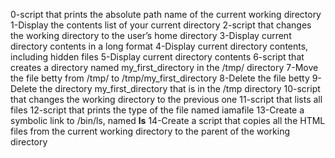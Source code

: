 0-script that prints the absolute path name of the current working directory
1-Display the contents list of your current directory
2-script that changes the working directory to the user’s home directory
3-Display current directory contents in a long format
4-Display current directory contents, including hidden files
5-Display current directory contents
6-script that creates a directory named my_first_directory in the /tmp/ directory
7-Move the file betty from /tmp/ to /tmp/my_first_directory
8-Delete the file betty
9-Delete the directory my_first_directory that is in the /tmp directory
10-script that changes the working directory to the previous one
11-script that lists all files
12-script that prints the type of the file named iamafile
13-Create a symbolic link to /bin/ls, named __ls__
14-Create a script that copies all the HTML files from the current working directory to the parent of the working directory